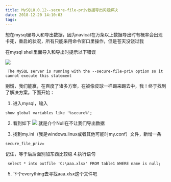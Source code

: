 ```yaml
---
title: MySQL8.0.12--secure-file-priv数据导出问题解决
date: 2018-12-20 14:10:03
tags:
---
```

想在mysql里导入和导出数据，因为navicat在万条以上数据导出时有概率会出现卡死，重启的状况，所有只能采用命令窗口里操作，但是苍天没饶过我

在mysql shell里面导入和导出时提示以下错误

![](https://user-gold-cdn.xitu.io/2018/12/21/167cf3288e3368ef?w=956&h=88&f=png&s=9526)
```
 The MySQL server is running with the --secure-file-priv option so it cannot execute this statement
```
别慌，我们能赢，在百度了诸多方案，在被像皮球一样踢来踢去中，我！终于找到了解决方案。下面开始：

1. 进入mysql，输入
```
show global variables like '%secure%';
```

2. 看到如下
![](https://user-gold-cdn.xitu.io/2018/12/21/167cf34fe44d3924?w=370&h=123&f=png&s=4823)
就是介个Null在不让我们导出数据

3. 找到my.ini（我是windows.linux或者其他可能时my.conf）文件，新增一条
```
secure_file_priv=
```
记住，等于后后面别加东西比较稳
4.执行语句
```
 select * into outfile 'C:\aaa.xlsx' FROM table1 WHERE name is null;
```
5. 下个everything去寻找aaa.xlsx这个文件吧